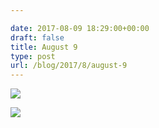 ```yaml
---

date: 2017-08-09 18:29:00+00:00
draft: false
title: August 9
type: post
url: /blog/2017/8/august-9
---
```




  
   ![](/images/2017-08-09-20178august-9/IMG_2043.jpg)

  

  
   ![](/images/2017-08-09-20178august-9/IMG_2044.jpg)

  


